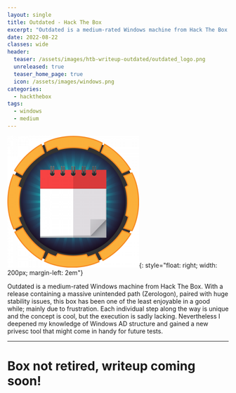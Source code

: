 ```yaml
---
layout: single
title: Outdated - Hack The Box
excerpt: "Outdated is a medium-rated Windows machine from Hack The Box. With a release containing a massive unintended path (Zerologon), paired with huge stability issues, this box has been one of the least enjoyable in a good while; mainly due to frustration. Each individual step along the way is unique and the concept is cool, but the execution is sadly lacking. Nevertheless I deepened my knowledge of Windows AD structure and gained a new privesc tool that might come in handy for future tests."
date: 2022-08-22
classes: wide
header:
  teaser: /assets/images/htb-writeup-outdated/outdated_logo.png
  unreleased: true
  teaser_home_page: true
  icon: /assets/images/windows.png
categories:
  - hackthebox
tags:  
  - windows
  - medium
---
```


![](/assets/images/htb-writeup-outdated/outdated_logo.png){: style="float: right; width: 200px; margin-left: 2em"}

Outdated is a medium-rated Windows machine from Hack The Box. With a release containing a massive unintended path (Zerologon), paired with huge stability issues, this box has been one of the least enjoyable in a good while; mainly due to frustration. Each individual step along the way is unique and the concept is cool, but the execution is sadly lacking. Nevertheless I deepened my knowledge of Windows AD structure and gained a new privesc tool that might come in handy for future tests.

----------------

# Box not retired, writeup coming soon! 
